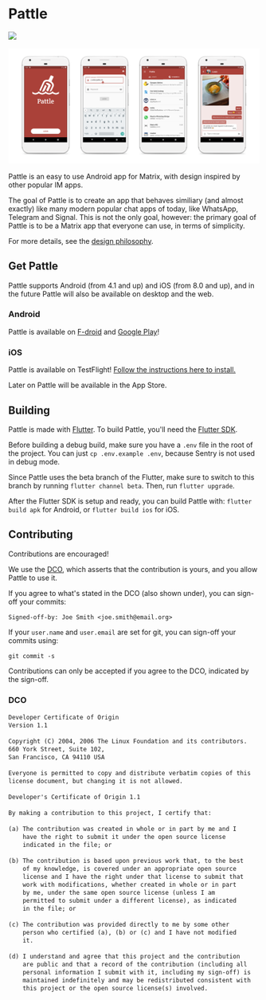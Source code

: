 # Pattle

  [![](https://img.shields.io/matrix/app:pattle.im.svg?server_fqdn=matrix.org)](https://matrix.to/#/#app:pattle.im)
  
  ![Preview](/CHANGELOG/0.15.0.png)

  Pattle is an easy to use Android app for Matrix, with
  design inspired by other popular IM apps.

  The goal of Pattle is to create an app that behaves similiary
  (and almost exactly) like many modern popular chat apps of today,
  like WhatsApp, Telegram and Signal. This is not the only goal,
  however: the primary goal of Pattle is to be a Matrix app that
  everyone can use, in terms of simplicity.

  For more details, see the
  [design philosophy](https://docs.pattle.im/design/philosophy/).

## Get Pattle
  
  Pattle supports Android (from 4.1 and up) and iOS (from 8.0 and up), and in the
  future Pattle will also be available on desktop and the web.

### Android

  Pattle is available on [F-droid](https://f-droid.org/en/packages/im.pattle.app/)
  and [Google Play](https://play.google.com/store/apps/details?id=im.pattle.app)!

### iOS

  Pattle is available on TestFlight!
  [Follow the instructions here to install.](https://testflight.apple.com/join/uTytydST)
  
  Later on Pattle will be available in the App Store.

## Building

  Pattle is made with [Flutter](https://flutter.dev/). To build Pattle,
  you'll need the [Flutter SDK](https://flutter.dev/docs/get-started/install).

  Before building a debug build, make sure you have a `.env` file in the
  root of the project. You can just `cp .env.example .env`, because
  Sentry is not used in debug mode.

  Since Pattle uses the beta branch of the Flutter, make sure to
  switch to this branch by running `flutter channel beta`. Then,
  run `flutter upgrade`.

  After the Flutter SDK is setup and ready, you can build Pattle with:
  `flutter build apk` for Android, or
  `flutter build ios` for iOS.

## Contributing

   Contributions are encouraged!

   We use the [DCO](https://developercertificate.org/), which asserts that the
   contribution is yours, and you allow Pattle to use it.

   If you agree to what's stated in the DCO (also shown under), you can
   sign-off your commits:

   ```
   Signed-off-by: Joe Smith <joe.smith@email.org>
   ```

   If your `user.name` and `user.email` are set for git, you can
   sign-off your commits using:

   ```
   git commit -s
   ```

   Contributions can only be accepted if you agree to the DCO,
   indicated by the sign-off.

### DCO

   ```text
   Developer Certificate of Origin
   Version 1.1

   Copyright (C) 2004, 2006 The Linux Foundation and its contributors.
   660 York Street, Suite 102,
   San Francisco, CA 94110 USA

   Everyone is permitted to copy and distribute verbatim copies of this
   license document, but changing it is not allowed.

   Developer's Certificate of Origin 1.1

   By making a contribution to this project, I certify that:

   (a) The contribution was created in whole or in part by me and I
       have the right to submit it under the open source license
       indicated in the file; or

   (b) The contribution is based upon previous work that, to the best
       of my knowledge, is covered under an appropriate open source
       license and I have the right under that license to submit that
       work with modifications, whether created in whole or in part
       by me, under the same open source license (unless I am
       permitted to submit under a different license), as indicated
       in the file; or

   (c) The contribution was provided directly to me by some other
       person who certified (a), (b) or (c) and I have not modified
       it.

   (d) I understand and agree that this project and the contribution
       are public and that a record of the contribution (including all
       personal information I submit with it, including my sign-off) is
       maintained indefinitely and may be redistributed consistent with
       this project or the open source license(s) involved.
   ```
